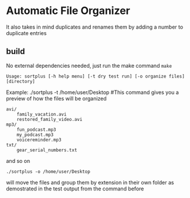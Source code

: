 # Automatic File Organizer
It also takes in mind duplicates and renames them by adding a number to duplicate entries

## build
No external dependencies needed, just run the make command
`make`

`Usage: sortplus [-h help menu] [-t dry test run] [-o organize files] [directory]`

Example: ./sortplus -t /home/user/Desktop #This command gives you a preview of how the files will be organized

```
avi/
    family_vacation.avi
    restored_family_video.avi
mp3/
    fun_podcast.mp3
    my_podcast.mp3
    voicereminder.mp3
txt/
    gear_serial_numbers.txt
````

and so on

`./sortplus -o /home/user/Desktop`

will move the files and group them by extension in their own folder as demostrated in the test output from the command before
